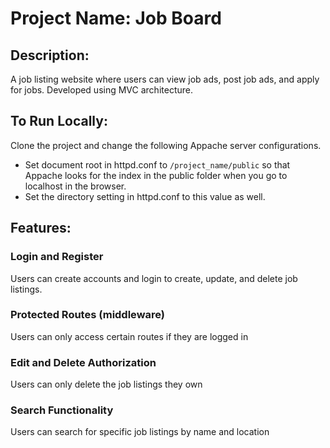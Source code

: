 # Project Name: Job Board
## Description: 
A job listing website where users can view job ads, post job ads, and apply for jobs. Developed using MVC architecture.

## To Run Locally: 
Clone the project and change the following Appache server configurations.
- Set document root in httpd.conf to ```/project_name/public``` so that Appache looks for the index in the public folder when you go to localhost in the browser. 
- Set the directory setting in httpd.conf to this value as well.

## Features:
### Login and Register 
Users can create accounts and login to create, update, and delete job listings.
### Protected Routes (middleware) 
Users can only access certain routes if they are logged in
### Edit and Delete Authorization
Users can only delete the job listings they own
### Search Functionality
Users can search for specific job listings by name and location
